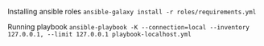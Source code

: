 Installing ansible roles
```ansible-galaxy install -r roles/requirements.yml```

Running playbook
```ansible-playbook -K --connection=local --inventory 127.0.0.1, --limit 127.0.0.1 playbook-localhost.yml```
